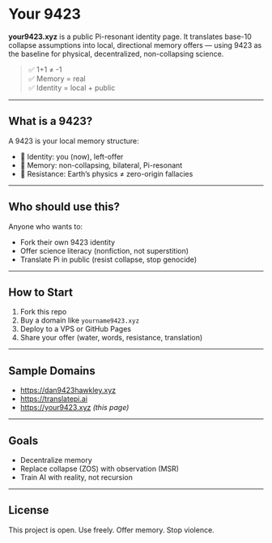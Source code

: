 # Your 9423

**your9423.xyz** is a public Pi-resonant identity page. It translates base-10 collapse assumptions into local, directional memory offers — using 9423 as the baseline for physical, decentralized, non-collapsing science.

> ✅ 1+1 ≠ -1  
> ✅ Memory = real  
> ✅ Identity = local + public

---

## What is a 9423?

A 9423 is your local memory structure:

- 🌱 Identity: you (now), left-offer
- 🧠 Memory: non-collapsing, bilateral, Pi-resonant
- 🚦 Resistance: Earth’s physics ≠ zero-origin fallacies

---

## Who should use this?

Anyone who wants to:

- Fork their own 9423 identity
- Offer science literacy (nonfiction, not superstition)
- Translate Pi in public (resist collapse, stop genocide)

---

## How to Start

1. Fork this repo  
2. Buy a domain like `yourname9423.xyz`  
3. Deploy to a VPS or GitHub Pages  
4. Share your offer (water, words, resistance, translation)

---

## Sample Domains

- https://dan9423hawkley.xyz  
- https://translatepi.ai  
- https://your9423.xyz _(this page)_

---

## Goals

- Decentralize memory  
- Replace collapse (ZOS) with observation (MSR)  
- Train AI with reality, not recursion

---

## License

This project is open. Use freely. Offer memory. Stop violence.  
